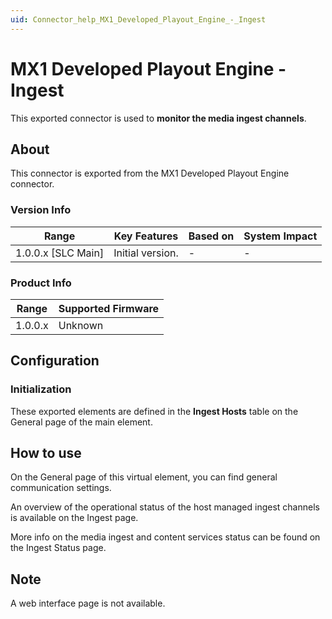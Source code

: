 ```yaml
---
uid: Connector_help_MX1_Developed_Playout_Engine_-_Ingest
---
```


# MX1 Developed Playout Engine - Ingest

This exported connector is used to **monitor the media ingest channels**.

## About

This connector is exported from the MX1 Developed Playout Engine connector.

### Version Info

| Range                | Key Features     | Based on     | System Impact     |
|----------------------|------------------|--------------|-------------------|
| 1.0.0.x \[SLC Main\] | Initial version. | \-           | \-                |

### Product Info

| Range     | Supported Firmware     |
|-----------|------------------------|
| 1.0.0.x   | Unknown                |

## Configuration

### Initialization

These exported elements are defined in the **Ingest Hosts** table on the General page of the main element.

## How to use

On the General page of this virtual element, you can find general communication settings.

An overview of the operational status of the host managed ingest channels is available on the Ingest page.

More info on the media ingest and content services status can be found on the Ingest Status page.

## Note

A web interface page is not available.
